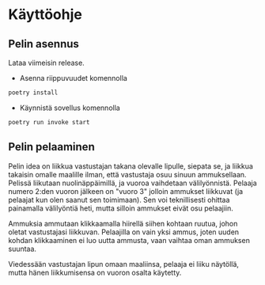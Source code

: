 # Käyttöohje

## Pelin asennus

Lataa viimeisin release.

- Asenna riippuvuudet komennolla 
```bash
poetry install
```

- Käynnistä sovellus komennolla 
```bash
poetry run invoke start
```

## Pelin pelaaminen
Pelin idea on liikkua vastustajan takana olevalle lipulle, siepata se, ja liikkua takaisin omalle maalille ilman, että vastustaja osuu sinuun ammuksellaan. Pelissä liikutaan nuolinäppäimillä, ja vuoroa vaihdetaan välilyönnistä. Pelaaja numero 2:den vuoron jälkeen on "vuoro 3" jolloin ammukset liikkuvat (ja pelaajat kun olen saanut sen toimimaan).
Sen voi teknillisesti ohittaa painamalla välilyöntiä heti, mutta silloin ammukset eivät osu pelaajiin. 

Ammuksia ammutaan klikkaamalla hiirellä siihen kohtaan ruutua, johon oletat
vastustajasi liikkuvan. Pelaajilla on vain yksi ammus, joten uuden kohdan klikkaaminen ei luo uutta ammusta, vaan vaihtaa oman ammuksen suuntaa.

Viedessään vastustajan lipun omaan maaliinsa, pelaaja ei liiku näytöllä, mutta hänen liikkumisensa on vuoron osalta käytetty.